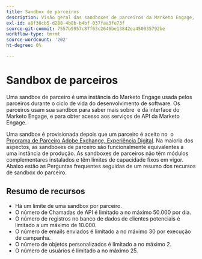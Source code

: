 ```yaml
---
title: Sandbox de parceiros
description: Visão geral das sandboxes de parceiros da Marketo Engage, com informações de provisionamento e limites sobre chamadas de API, registros, envios de email, objetos personalizados e usuários.
exl-id: a8f36cb5-d288-4b8b-b4bf-037faa3fe73f
source-git-commit: 7557b9957c87f63c2646be13842ea450035792be
workflow-type: tm+mt
source-wordcount: '202'
ht-degree: 0%

---
```


# Sandbox de parceiros

Uma sandbox de parceiro é uma instância do Marketo Engage usada pelos parceiros durante o ciclo de vida do desenvolvimento de software. Os parceiros usam sua sandbox para saber mais sobre  e da interface do Marketo Engage, e para obter acesso aos serviços de API da Marketo Engage.

Uma sandbox é provisionada depois que um parceiro é aceito no  o [Programa de Parceiro Adobe Exchange, Experiência Digital](http://partners.adobe.com/technologyprogram/experiencecloud.html). Na maioria dos aspectos, as sandboxes de parceiro são funcionalmente equivalentes a uma instância de produção. As sandboxes de parceiros não têm módulos complementares instalados e têm limites de capacidade fixos em vigor. Abaixo estão as Perguntas frequentes seguidas de um resumo dos recursos de sandbox do parceiro.

## Resumo de recursos

- Há um limite de uma sandbox por parceiro.
- O número de Chamadas de API é limitado a no máximo 50.000 por dia.
- O número de registros no banco de dados de clientes potenciais é limitado a um máximo de 10.000.
- O número de emails enviados é limitado a no máximo 30 por execução de campanha.
- O número de objetos personalizados é limitado a no máximo 2.
- O número de usuários é limitado a no máximo 25.
